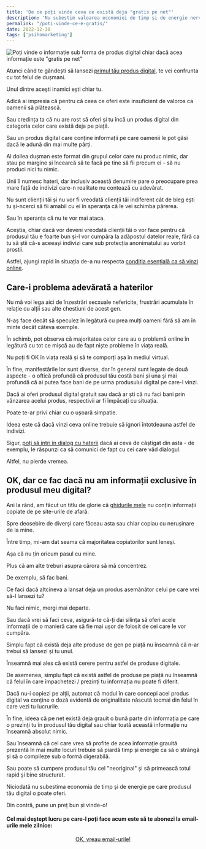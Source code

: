 ```yaml
---
title: 'De ce poți vinde ceva ce există deja "gratis pe net"'
description: 'Nu subestim valoarea economiei de timp și de energie nervoasă pe care o poți oferi celor care plătesc chiar și pentru un produs "neoriginal".'
permalink: "/poti-vinde-ce-e-gratis/"
date: 2022-12-30
tags: ['psihomarketing']
---
```


![Poți vinde o informație sub forma de produs digital chiar dacă acea informație este "gratis pe net"](/assets/images/gallery/vinde-oricum.jpg)

Atunci când te gândești să lansezi [primul tău produs digital](https://beldie.ro/cum-lansezi-produs-digital/), te vei confrunta cu tot felul de dușmani.

Unul dintre acești inamici ești chiar tu.

Adică ai impresia că pentru că ceea ce oferi este insuficient de valoros ca oamenii să plătească.

Sau credința ta că nu are rost să oferi și tu încă un produs digital din categoria celor care există deja pe piață.

Sau un produs digital care conține informații pe care oamenii le pot găsi dacă le adună din mai multe părți.

Al doilea dușman este format din grupul celor care nu produc nimic, dar stau pe margine și încearcă să te facă pe tine să fii precum ei - să nu produci nici tu nimic.

Unii îi numesc hateri, dar inclusiv această denumire pare o preocupare prea mare față de indivizi care-n realitate nu contează cu adevărat.

Nu sunt clienții tăi și nu vor fi vreodată clienții tăi indiferent cât de bleg ești tu și-ncerci să fii amabil cu ei în speranța că le vei schimba părerea.

Sau în speranța că nu te vor mai ataca.

Aceștia, chiar dacă vor deveni vreodată clienții tăi o vor face pentru că produsul tău e foarte bun și-l vor cumpăra la adăpostul datelor reale, fără ca tu să știi că-s aceeași indivizi care sub protecția anonimatului au vorbit prostii.

Astfel, ajungi rapid în situația de-a nu respecta [condiția esențială ca să vinzi online](https://beldie.ro/conditia-esentiala-vinzi-online/).

## Care-i problema adevărată a haterilor

Nu mă voi lega aici de înzestrări secxuale nefericite, frustrări acumulate în relație cu alții sau alte chestiuni de acest gen.

N-aș face decât să speculez în legătură cu prea mulți oameni fără să am în minte decât câteva exemple.

În schimb, pot observa că majoritatea celor care au o problemă online în legătură cu tot ce mișcă au de fapt niște probleme în viața reală.

Nu poți fi OK în viața reală și să te comporți așa în mediul virtual.

În fine, manifestările lor sunt diverse, dar în general sunt legate de două aspecte - o oftică profundă că produsul tău costă bani și una și mai profundă că ai putea face bani de pe urma produsului digital pe care-l vinzi.

Dacă ai oferi produsul digital gratuit sau dacă ar ști că nu faci bani prin vânzarea acelui produs, respectivii ar fi împăcați cu situația.

Poate te-ar privi chiar cu o ușoară simpatie.

Ideea este că dacă vinzi ceva online trebuie să ignori întotdeauna astfel de indivizi.

Sigur, [poți să intri în dialog cu haterii](https://www.cameravar.ro/p/ce-faci-cand-esti-injurat-pe-facebook) dacă ai ceva de câștigat din asta - de exemplu, le răspunzi ca să comunici de fapt cu cei care văd dialogul.

Altfel, nu pierde vremea.

## OK, dar ce fac dacă nu am informații exclusive în produsul meu digital?

Ani la rând, am făcut un titlu de glorie că [ghidurile mele](https://shop.beldie.ro) nu conțin informații copiate de pe site-urile de afară.

Spre deosebire de diverși care făceau asta sau chiar copiau cu nerușinare de la mine.

Între timp, mi-am dat seama că majoritatea copiatorilor sunt leneși.

Așa că nu țin oricum pasul cu mine.

Plus că am alte treburi asupra cărora să mă concentrez.

De exemplu, să fac bani.

Ce faci dacă altcineva a lansat deja un produs asemănător celui pe care vrei să-l lansezi tu?

Nu faci nimic, mergi mai departe.

Sau dacă vrei să faci ceva, asigură-te că-ți dai silința să oferi acele informații de o manieră care să fie mai ușor de folosit de cei care le vor cumpăra.

Simplu fapt că există deja alte produse de gen pe piață nu înseamnă că n-ar trebui să lansezi și tu unul.

Înseamnă mai ales că există cerere pentru astfel de produse digitale.

De asemenea, simplu fapt că există astfel de produse pe piață nu înseamnă că felul în care împachetezi / prezinți tu informația nu poate fi diferit.

Dacă nu-i copiezi pe alții, automat că modul în care concepi acel produs digital va conține o doză evidentă de originalitate născută tocmai din felul în care vezi tu lucrurile.

În fine, ideea că pe net există deja grauit o bună parte din informația pe care o prezinți tu în produsul tău digital sau chiar toată această informație nu înseamnă absolut nimic.

Sau înseamnă că cel care vrea să profite de acea informație grauită prezentă în mai multe locuri trebuie să piardă timp și energie ca să o strângă și să o compileze sub o formă digerabilă.

Sau poate să cumpere produsul tău cel "neoriginal" și să primească totul rapid și bine structurat.

Niciodată nu subestima economia de timp și de energie pe care produsul tău digital o poate oferi.

Din contră, pune un preț bun și vinde-o!

#### Cel mai deștept lucru pe care-l poți face acum este să te abonezi la email-urile mele zilnice:

  <p style="text-align:center;">
      <a href="https://beldie.berserkermail.com/join?ref=beldie.ro" class="button" data-button-variant="secondary">OK, vreau email-urile!</a>
      </p>